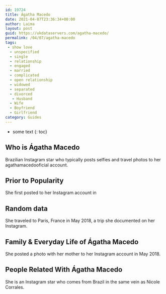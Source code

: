```yaml
---
id: 19724
title: Ágatha Macedo
date: 2021-04-07T23:36:34+00:00
author: Laima
layout: post
guid: https://ukdataservers.com/agatha-macedo/
permalink: /04/07/agatha-macedo
tags:
 - show love
  - unspecified
  - single
  - relationship
  - engaged
  - married
  - complicated
  - open relationship
  - widowed
  - separated
  - divorced
   - Husband
  - Wife
  - Boyfriend
  - Girlfriend
category: Guides
---
```


* some text
{: toc}


## Who is Ágatha Macedo
                  
                  
                  
Brazilian Instagram star who typically posts selfies and travel photos to her agathamacedooficial account. 
                  
              
            
              
            
                
                
                
## Prior to Popularity
                  
                  
                  
She first posted to her Instagram account in 
                  
              
            
              
            
                
                
                
## Random data
                  
                  
                  
She traveled to Paris, France in May 2018, a trip she documented on her Instagram.
                  
              
            
              
            
                
                
                
## Family & Everyday Life of Ágatha Macedo
                  
                  
                  
She posted a photo with her mother to her Instagram account in May 2018. 
                  
              
            
              
            
                
                
                
## People Related With Ágatha Macedo
                  
                  
                  
She is an Instagram star who comes from Brazil in the same vein as Nicole Corrales. 
                  
              
            
              
            
                
              
            
              
              
            
            
              
            
          
          
          